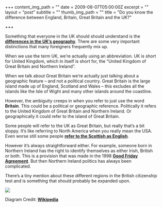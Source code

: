 +++
content_img_path = ""
date = 2009-08-07T05:00:00Z
excerpt = ""
layout = "post"
subtitle = ""
thumb_img_path = ""
title = "Do you know the difference between England, Britain, Great Britain and the UK?"

+++


Something that everyone in the UK should should understand is the [**differences in the UK’s geography**](https://en.wikipedia.org/wiki/British_Isles_(terminology)#At_a_glance). There are some very important distinctions that many foreigners frequently mix up.

When we use the term UK, we’re actually using an abbreviation. UK is short for United Kingdom, which in itself is short for, the “United Kingdom of Great Britain and Northern Ireland”.

When we talk about Great Britain we’re actually just talking about a geographic feature – and not a political country. Great Britain is the large island made up of England, Scotland and Wales – this excludes all the islands like the Isle of Wight and many other islands around the coastline.

However, the ambiguity creeps in when you refer to just use the word **Britain**. This could be a political or geographic reference. Politically it refers to the United Kingdom of Great Britain and Northern Ireland. Or geographically it could refer to the island of Great Britain.

Some people will refer to the UK as Great Britain, but really that’s a bit sloppy. It’s like referring to North America when you really mean the USA. Even worse still some people [**refer to the Scottish as English**](http://www.guardian.co.uk/media/mediamonkeyblog/2009/jul/02/andy-murray-english-says-telegraph).

However it’s always straightforward either. For example, someone born in Northern Ireland has the right to identify themselves as either Irish, British or both. This is a provision that was made in the 1998 [**Good Friday Agreement**](https://en.wikipedia.org/wiki/Belfast_Agreement). But then Northern Ireland politics has always been complicated.

There’s a tiny mention about these different regions in the British citizenship test and is something that should probably be expanded upon.

![](/images/537px-British_Isles_Euler_diagram.svg.png)

Diagram Credit: [**Wikipedia**](https://en.wikipedia.org/wiki/File:British_Isles_Euler_diagram.svg)